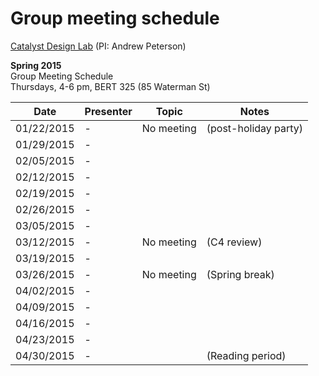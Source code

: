 # Group meeting schedule #
[Catalyst Design Lab](http://brown.edu/go/catalyst) (PI: Andrew Peterson)

**Spring 2015**  
Group Meeting Schedule  
Thursdays, 4-6 pm, BERT 325 (85 Waterman St)  

|   Date     |   Presenter   |   Topic                                                   |   Notes   |
| ---------- | ------------- | --------------------------------------------------------- | --------- |
| 01/22/2015 |-          | No meeting                                            |  (post-holiday party)         |
| 01/29/2015 |-          |                                       |           |
| 02/05/2015 |-          |                                       |           |
| 02/12/2015 |-          |                                       |           |
| 02/19/2015 |-          |                                       |           |
| 02/26/2015 |-          |                                       |           |
| 03/05/2015 |-          |                                       |           |
| 03/12/2015 |-          |   No meeting    | (C4 review)          |
| 03/19/2015 |-          |                                       |           |
| 03/26/2015 |-          |   No meeting     | (Spring break)           |
| 04/02/2015 |-          |                                       |           |
| 04/09/2015 |-          |                                       |           |
| 04/16/2015 |-          |                                       |           |
| 04/23/2015 |-          |                                       |           |
| 04/30/2015 |-          |                                       |  (Reading period)         |

